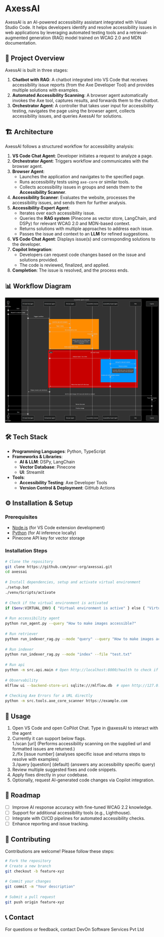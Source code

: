 # AxessAI

AxessAI is an AI-powered accessibility assistant integrated with Visual Studio Code. It helps developers identify and resolve accessibility issues in web applications by leveraging automated testing tools and a retrieval-augmented generation (RAG) model trained on WCAG 2.0 and MDN documentation.

## 🚀 Project Overview

AxessAI is built in three stages:

1. **Chatbot with RAG**: A chatbot integrated into VS Code that receives accessibility issue reports (from the Axe Developer Tool) and provides multiple solutions with examples.
2. **Automated Accessibility Scanning**: A browser agent automatically invokes the Axe tool, captures results, and forwards them to the chatbot.
3. **Orchestrator Agent**: A controller that takes user input for accessibility testing, navigates the page using the browser agent, collects accessibility issues, and queries AxessAI for solutions.

## 🏗️ Architecture

AxessAI follows a structured workflow for accessibility analysis:

1. **VS Code Chat Agent**: Developer initiates a request to analyze a page.
2. **Orchestrator Agent**: Triggers workflow and communicates with the browser agent.
3. **Browser Agent**:
   - Launches the application and navigates to the specified page.
   - Runs accessibility tests using `axe-core` or similar tools.
   - Collects accessibility issues in groups and sends them to the **Accessibility Scanner**.
4. **Accessibility Scanner**: Evaluates the website, processes the accessibility issues, and sends them for further analysis.
5. **Accessibility-Expert Agent**:
   - Iterates over each accessibility issue.
   - Queries the **RAG system** (Pinecone as vector store, LangChain, and DSPy) for relevant WCAG 2.0 and MDN-based context.
   - Returns solutions with multiple approaches to address each issue.
   - Passes the issue and context to an **LLM** for refined suggestions.
6. **VS Code Chat Agent**: Displays issue(s) and corresponding solutions to the developer.
7. **Copilot Integration**:
   - Developers can request code changes based on the issue and solutions provided.
   - The code is reviewed, finalized, and applied.
8. **Completion**: The issue is resolved, and the process ends.

## 📊 Workflow Diagram

![AxessAI Sequence Flow](sequence-flow.png)

## 🛠️ Tech Stack

- **Programming Languages**: Python, TypeScript
- **Frameworks & Libraries**:
  - **AI & LLM**: DSPy, LangChain
  - **Vector Database**: Pinecone
  - **UI**: Streamlit
- **Tools**:
  - **Accessibility Testing**: Axe Developer Tools
  - **Version Control & Deployment**: GitHub Actions

## ⚙️ Installation & Setup

### Prerequisites

- [Node.js](https://nodejs.org/) (for VS Code extension development)
- [Python](https://www.python.org/) (for AI inference locally)
- Pinecone API key for vector storage

### Installation Steps

```sh
# Clone the repository
git clone https://github.com/your-org/axessai.git
cd axessai

# Install dependencies, setup and activate virtual environment
./setup.bat
./venv/Scripts/activate

# Check if the virtual environment is activated
if ($env:VIRTUAL_ENV) { "Virtual environment is active" } else { "Virtual environment is not active" }

# Run accessibility agent
python run_agent.py --query "How to make images accessible?"

# Run retriever
python run_indexer_rag.py --mode "query" --query "How to make images accessible?"

# Run indexer
python run_indexer_rag.py --mode "index" --file "test.txt"

# Run api
python -m src.api.main # Open http://localhost:8000/health to check if the api is up http://localhost:8000/docs to see documentation

# Observability
mlflow ui --backend-store-uri sqlite:///mlflow.db  # open http://127.0.0.1:5000 to view trace and matrices

# Checking Axe Errors for a URL directly
python -m src.tools.axe_core_scanner https://example.com
```

## 📜 Usage

1. Open VS Code and open CoPilot Chat. Type in @axessAI to interact with the agent
2. Currently it can support below flags.  
   1./scan [url] (Performs accessibility scanning on the supplied url and formatted issues are returned.)  
   2./fix [issue number] (analyses specific issue and returns steps to resolve with examples)  
   3./query [question] (default) (answers any accessibility specific query)
3. Review multiple suggested fixes and code snippets.
4. Apply fixes directly in your codebase.
5. Optionally, request AI-generated code changes via Copilot integration.

## 📖 Roadmap

- [ ] Improve AI response accuracy with fine-tuned WCAG 2.2 knowledge.
- [ ] Support for additional accessibility tools (e.g., Lighthouse).
- [ ] Integrate with CI/CD pipelines for automated accessibility checks.
- [ ] Enhance reporting and issue tracking.

## 🤝 Contributing

Contributions are welcome! Please follow these steps:

```sh
# Fork the repository
# Create a new branch
git checkout -b feature-xyz

# Commit your changes
git commit -m "Your description"

# Submit a pull request
git push origin feature-xyz
```

## 📞 Contact

For questions or feedback, contact DevOn Software Services Pvt Ltd
